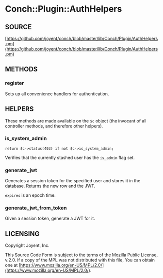 # Conch::Plugin::AuthHelpers

## SOURCE

[https://github.com/joyent/conch/blob/master/lib/Conch/Plugin/AuthHelpers.pm](https://github.com/joyent/conch/blob/master/lib/Conch/Plugin/AuthHelpers.pm)

## METHODS

### register

Sets up all convenience handlers for authentication.

## HELPERS

These methods are made available on the `$c` object (the invocant of all controller methods,
and therefore other helpers).

### is\_system\_admin

```
return $c->status(403) if not $c->is_system_admin;
```

Verifies that the currently stashed user has the `is_admin` flag set.

### generate\_jwt

Generates a session token for the specified user and stores it in the database.
Returns the new row and the JWT.

`expires` is an epoch time.

### generate\_jwt\_from\_token

Given a session token, generate a JWT for it.

## LICENSING

Copyright Joyent, Inc.

This Source Code Form is subject to the terms of the Mozilla Public License,
v.2.0. If a copy of the MPL was not distributed with this file, You can obtain
one at [https://www.mozilla.org/en-US/MPL/2.0/](https://www.mozilla.org/en-US/MPL/2.0/).
